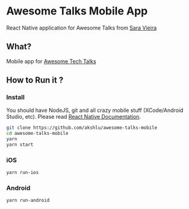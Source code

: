 # Awesome Talks Mobile App
React Native application for Awesome Talks from [Sara Vieira](https://github.com/SaraVieira)
## What?
Mobile app for [Awesome Tech Talks](https://github.com/SaraVieira/awesome-talks)
## How to Run it ?
### Install
You should have NodeJS, git and all crazy mobile stuff (XCode/Android Studio, etc). Please read [React Native Documentation](https://facebook.github.io/react-native/docs/getting-started.html).
```sh
git clone https://github.com/akshlu/awesome-talks-mobile
cd awesome-talks-mobile
yarn
yarn start
```
### iOS
```sh
yarn run-ios
```
### Android
```sh
yarn run-android
```
